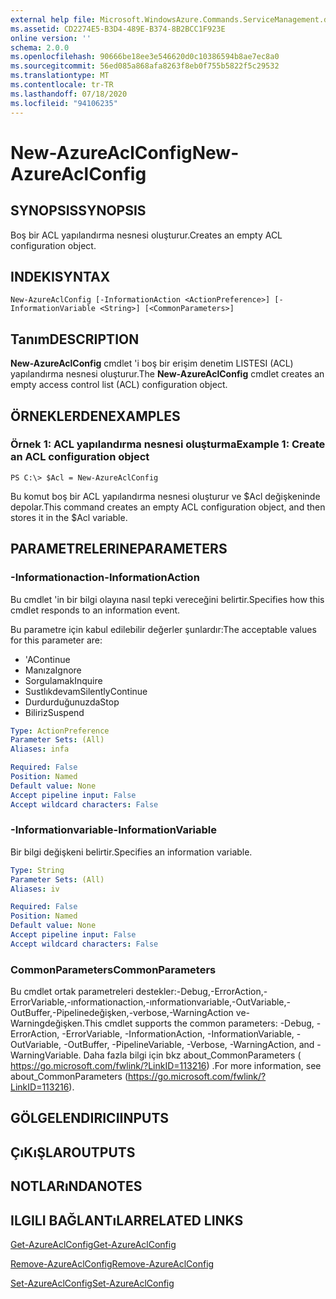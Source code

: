 ```yaml
---
external help file: Microsoft.WindowsAzure.Commands.ServiceManagement.dll-Help.xml
ms.assetid: CD2274E5-B3D4-489E-B374-8B2BCC1F923E
online version: ''
schema: 2.0.0
ms.openlocfilehash: 90666be18ee3e546620d0c10386594b8ae7ec8a0
ms.sourcegitcommit: 56ed085a868afa8263f8eb0f755b5822f5c29532
ms.translationtype: MT
ms.contentlocale: tr-TR
ms.lasthandoff: 07/18/2020
ms.locfileid: "94106235"
---
```

# <span data-ttu-id="861da-101">New-AzureAclConfig</span><span class="sxs-lookup"><span data-stu-id="861da-101">New-AzureAclConfig</span></span>

## <span data-ttu-id="861da-102">SYNOPSIS</span><span class="sxs-lookup"><span data-stu-id="861da-102">SYNOPSIS</span></span>
<span data-ttu-id="861da-103">Boş bir ACL yapılandırma nesnesi oluşturur.</span><span class="sxs-lookup"><span data-stu-id="861da-103">Creates an empty ACL configuration object.</span></span>

## <span data-ttu-id="861da-104">INDEKI</span><span class="sxs-lookup"><span data-stu-id="861da-104">SYNTAX</span></span>

```
New-AzureAclConfig [-InformationAction <ActionPreference>] [-InformationVariable <String>] [<CommonParameters>]
```

## <span data-ttu-id="861da-105">Tanım</span><span class="sxs-lookup"><span data-stu-id="861da-105">DESCRIPTION</span></span>
<span data-ttu-id="861da-106">**New-AzureAclConfig** cmdlet 'i boş bir erişim denetim LISTESI (ACL) yapılandırma nesnesi oluşturur.</span><span class="sxs-lookup"><span data-stu-id="861da-106">The **New-AzureAclConfig** cmdlet creates an empty access control list (ACL) configuration object.</span></span>

## <span data-ttu-id="861da-107">ÖRNEKLERDEN</span><span class="sxs-lookup"><span data-stu-id="861da-107">EXAMPLES</span></span>

### <span data-ttu-id="861da-108">Örnek 1: ACL yapılandırma nesnesi oluşturma</span><span class="sxs-lookup"><span data-stu-id="861da-108">Example 1: Create an ACL configuration object</span></span>
```
PS C:\> $Acl = New-AzureAclConfig
```

<span data-ttu-id="861da-109">Bu komut boş bir ACL yapılandırma nesnesi oluşturur ve $Acl değişkeninde depolar.</span><span class="sxs-lookup"><span data-stu-id="861da-109">This command creates an empty ACL configuration object, and then stores it in the $Acl variable.</span></span>

## <span data-ttu-id="861da-110">PARAMETRELERINE</span><span class="sxs-lookup"><span data-stu-id="861da-110">PARAMETERS</span></span>

### <span data-ttu-id="861da-111">-Informationaction</span><span class="sxs-lookup"><span data-stu-id="861da-111">-InformationAction</span></span>
<span data-ttu-id="861da-112">Bu cmdlet 'in bir bilgi olayına nasıl tepki vereceğini belirtir.</span><span class="sxs-lookup"><span data-stu-id="861da-112">Specifies how this cmdlet responds to an information event.</span></span>

<span data-ttu-id="861da-113">Bu parametre için kabul edilebilir değerler şunlardır:</span><span class="sxs-lookup"><span data-stu-id="861da-113">The acceptable values for this parameter are:</span></span>

- <span data-ttu-id="861da-114">'A</span><span class="sxs-lookup"><span data-stu-id="861da-114">Continue</span></span>
- <span data-ttu-id="861da-115">Manıza</span><span class="sxs-lookup"><span data-stu-id="861da-115">Ignore</span></span>
- <span data-ttu-id="861da-116">Sorgulamak</span><span class="sxs-lookup"><span data-stu-id="861da-116">Inquire</span></span>
- <span data-ttu-id="861da-117">Sustlıkdevam</span><span class="sxs-lookup"><span data-stu-id="861da-117">SilentlyContinue</span></span>
- <span data-ttu-id="861da-118">Durdurduğunuzda</span><span class="sxs-lookup"><span data-stu-id="861da-118">Stop</span></span>
- <span data-ttu-id="861da-119">Biliriz</span><span class="sxs-lookup"><span data-stu-id="861da-119">Suspend</span></span>

```yaml
Type: ActionPreference
Parameter Sets: (All)
Aliases: infa

Required: False
Position: Named
Default value: None
Accept pipeline input: False
Accept wildcard characters: False
```

### <span data-ttu-id="861da-120">-Informationvariable</span><span class="sxs-lookup"><span data-stu-id="861da-120">-InformationVariable</span></span>
<span data-ttu-id="861da-121">Bir bilgi değişkeni belirtir.</span><span class="sxs-lookup"><span data-stu-id="861da-121">Specifies an information variable.</span></span>

```yaml
Type: String
Parameter Sets: (All)
Aliases: iv

Required: False
Position: Named
Default value: None
Accept pipeline input: False
Accept wildcard characters: False
```

### <span data-ttu-id="861da-122">CommonParameters</span><span class="sxs-lookup"><span data-stu-id="861da-122">CommonParameters</span></span>
<span data-ttu-id="861da-123">Bu cmdlet ortak parametreleri destekler:-Debug,-ErrorAction,-ErrorVariable,-ınformationaction,-ınformationvariable,-OutVariable,-OutBuffer,-Pipelinedeğişken,-verbose,-WarningAction ve-Warningdeğişken.</span><span class="sxs-lookup"><span data-stu-id="861da-123">This cmdlet supports the common parameters: -Debug, -ErrorAction, -ErrorVariable, -InformationAction, -InformationVariable, -OutVariable, -OutBuffer, -PipelineVariable, -Verbose, -WarningAction, and -WarningVariable.</span></span> <span data-ttu-id="861da-124">Daha fazla bilgi için bkz about_CommonParameters ( https://go.microsoft.com/fwlink/?LinkID=113216) .</span><span class="sxs-lookup"><span data-stu-id="861da-124">For more information, see about_CommonParameters (https://go.microsoft.com/fwlink/?LinkID=113216).</span></span>

## <span data-ttu-id="861da-125">GÖLGELENDIRICI</span><span class="sxs-lookup"><span data-stu-id="861da-125">INPUTS</span></span>

## <span data-ttu-id="861da-126">ÇıKıŞLAR</span><span class="sxs-lookup"><span data-stu-id="861da-126">OUTPUTS</span></span>

## <span data-ttu-id="861da-127">NOTLARıNDA</span><span class="sxs-lookup"><span data-stu-id="861da-127">NOTES</span></span>

## <span data-ttu-id="861da-128">ILGILI BAĞLANTıLAR</span><span class="sxs-lookup"><span data-stu-id="861da-128">RELATED LINKS</span></span>

[<span data-ttu-id="861da-129">Get-AzureAclConfig</span><span class="sxs-lookup"><span data-stu-id="861da-129">Get-AzureAclConfig</span></span>](./Get-AzureAclConfig.md)

[<span data-ttu-id="861da-130">Remove-AzureAclConfig</span><span class="sxs-lookup"><span data-stu-id="861da-130">Remove-AzureAclConfig</span></span>](./Remove-AzureAclConfig.md)

[<span data-ttu-id="861da-131">Set-AzureAclConfig</span><span class="sxs-lookup"><span data-stu-id="861da-131">Set-AzureAclConfig</span></span>](./Set-AzureAclConfig.md)



